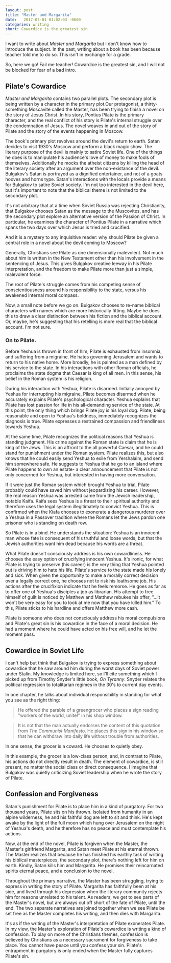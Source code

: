 ```yaml
---
layout: post
title: "Master and Margarita"
date:   2017-07-01 01:02:03 -0600
categories: writing
short: Cowardice is the greatest sin
---
```


I want to write about *Master and Margarita* but I don't know how to introduce the subject. In the past, writing about a book has been because teacher told me to do so. This isn't in exchange for a grade.

So, here we go! Fail me teacher! Cowardice is the greatest sin, and I will not be blocked for fear of a bad intro.

## Pilate's Cowardice

*Master and Margarita* contains two parallel plots. The secondary plot is being written by a character in the primary plot.Our protagonist, a thirty-something Moscavite called the Master, has been trying to finish a novel on the story of Jesus Christ. In his story, Pontius Pilate is the primary character, and the real conflict of his story is Pilate's internal struggle over the condemnation of Jesus. The novel weaves in and out of the story of Pilate and the story of the events happening in Moscow.

The book's primary plot revolves around the devil's return to earth. Satan decides to visit 1930's Moscow and perform a black magic show. The literary purpose of the devil is mainly to satire Soviet life. One of the things he does is to manipulate his audience's love of money to make fools of themselves. Additionally he mocks the atheist citizens by killing the head of the literary society after an argument over the non-existance of the devil. Bulgakov's Satan is portrayed as a dignified entertainer, and not of a goats hooves and horns type. Satan's interactions with the locals provide a means for Bulgakov to satire Soviet society. I'm not too interested in the devil here, but it's important to note that the biblical theme is not limited to the secondary plot.

It's not arbitrary that at a time when Soviet Russia was rejecting Christianity, that Bulgakov chooses Satan as the message to the Muscovites, and has the secondary plot explore an alternative version of the Passion of Christ. In particular, he examines the character of Pontius Pilate in a narrative which spans the two days over which Jesus is tried and crucified.

And it is a mystery to any inquisitive reader: why should Pilate be given a central role in a novel about the devil coming to Moscow?

Generally, Christians see Pilate as one dimensionally malevolent. Not much about him is written in the New Testament other than his involvement in the sentencing of Jesus. This gives Bulgakov creative leeway in his Pilate interpretation, and the freedom to make Pilate more than just a simple, malevolent force.

The root of Pilate's struggle comes from his competing sense of conscientiousness around his responsibility to the state, versus his awakened internal moral compass.

Now, a small note before we go on. Bulgakov chooses to re-name biblical characters with names which are more historically fitting. Maybe he does this to draw a clear distinction between his fiction and the biblical account. Or, maybe, he's suggesting that his retelling is more real that the biblical account. I'm not sure.

### On to Pilate.

Before Yeshua is thrown in front of him, Pilate is exhausted from insomnia, and suffering from a migraine. He hates governing Jerusalem and wants to return to his native home. More broadly, he is painted as a man defined by his service to the state. In his interactions with other Roman officials, he proclaims the state dogma that Caesar is king of all men. In this sense, his belief in the Roman system is his religion.

During his interaction with Yeshua, Pilate is disarmed. Initially annoyed by Yeshua for interrupting his migraine, Pilate becomes disarmed when he accurately explains Pilate's psychological character. Yeshua explains that Pilate has lost passion for life in his all-demanding service of the state. At this point, the only thing which brings Pilate joy is his loyal dog. Pilate, being reasonable and open to Yeshua's boldness, immediately recognizes the diagnosis is true. Pilate expresses a restrained compassion and friendliness towards Yeshua.

At the same time, Pilate recognizes the political reasons that Yeshua is standing judgment. His crime against the Roman state is claim that he is king of the Jews. This is an affront to the all powerful Caesar, and he could stand for punishment under the Roman system. Pilate realizes this, but also knows that he could easily send Yeshua to exile from Yershalaim, and send him somewhere safe. He suggests to Yeshua that he go to an island where Pilate happens to own an estate- a clear announcement that Pilate is not only concerned for Yeshua, but interested in having more conversation.

If it were just the Roman system which brought Yeshua to trial, Pilate probably could have saved him without jeopardizing his career. However, the real reason Yeshua was arrested came from the Jewish leadership, notable Kaifa. Kaifa sees Yeshua is a threat to their spiritual authority and therefore uses the legal system illegitimately to convict Yeshua. This is confirmed when the Kiafa chooses to exonerate a dangerous murderer over a Yeshua in a Passover tradition where the Romans let the Jews pardon one prisoner who is standing on death row.

So Pilate is in a bind. He understands the situation: Yeshua is an innocent man whose fate is consequent of his truthful and loose words, but that the Jewish authorities want him dead because his words are a threat.

What Pilate doesn't consciously address is his own cowardliness. He chooses the easy option of crucifying innocent Yeshua. It's ironic, for what Pilate is trying to preserve (his career) is the very thing that Yeshua pointed out is driving him to hate his life. Pilate's service to the state made his lonely and sick. When given the opportunity to make a morally correct decision over a legally correct one, he chooses not to risk his loathsome job. His actions after the crucifixion indicate that he feels remorse. He goes as far as to offer one of Yeshua's disciples a job as librarian. His attempt to free himself of guilt is noticed by Matthew and Matthew rebukes his offer, "...it won't be very easy for you to look at me now that you have killed him." To this, Pilate sticks to his hardline and offers Matthew more cash.

Pilate is someone who does not consciously address his moral compulsions and Pilate's great sin is his cowardice in the face of a moral decision. He had a moment where he could have acted on his free will, and he let the moment pass.

## Cowardice in Soviet Life

I can't help but think that Bulgakov is trying to express something about cowardice that he saw around him during the worst days of Soviet power under Stalin. My knowledge is limited here, so I'll cite something which I picked up from Timothy Snyder's little book, *On Tyranny*. Snyder relates the political regression to totalitarian regimes in the 30's to current day events.

In one chapter, he talks about individual responsibility in standing for what you see as the right thing:

> He offered the parable of a greengrocer who places a sign reading "workers of the world, unite!" in his shop window.

> It is not that the man actually endorses the content of this quotation from *The Communist Manifesto*. He places this sign in his window so that he can withdraw into daily life without trouble from authorities.

In one sense, the grocer is a coward. He chooses to quietly obey. 

In this example, the grocer is a low-class person, and, in contrast to Pilate, his actions do not directly result in death. The element of cowardice, is still present, no matter the social class or direct consequence. I imagine that Bulgakov was quietly criticizing Soviet leadership when he wrote the story of Pilate.

## Confession and Forgiveness

Satan's punishment for Pilate is to place him in a kind of purgatory. For two thousand years, Pilate sits on his thrown. Isolated from humanity in an alpine wilderness, he and his faithful dog are left to sit and think. He's kept awake by the light of the full moon which hung over Jerusalem on the night of Yeshua's death, and he therefore has no peace and must contemplate his actions.

Now, at the end of the novel, Pilate is forgiven when the Master, the Master's girlfriend Margarita, and Satan meet Pilate at his eternal thrown. The Master realizes that because he has finished his earthly task of writing his biblical masterpieces, the secondary plot, there's nothing left for him on earth. Kindly, Satan kills him and Margarita. He promises their reincarnated spirits eternal peace, and a conclusion to the novel.

Throughout the primary narrative, the Master has been struggling, trying to express in writing the story of Pilate. Margarita has faithfully been at his side, and lived through his depression when the literary community rejects him for reasons unrelated to his talent. As readers, we get to see parts of the Master's novel, but are always cut off short of the fate of Pilate, until the end. The two separate narratives are joined together when we see Pilate be set free as the Master completes his writing, and then dies with Margarita.

It's as if the writing of the Master's interpretation of Pilate exonerates Pilate. In my view, the Master's exploration of Pilate's cowardice is writing a kind of confession. To play on more of the Christians themes, confession is believed by Christians as a necessary sacrament for forgiveness to take place. You cannot have peace until you confess your sin. Pilate's entrapment in purgatory is only ended when the Master fully captures Pilate's sin.
